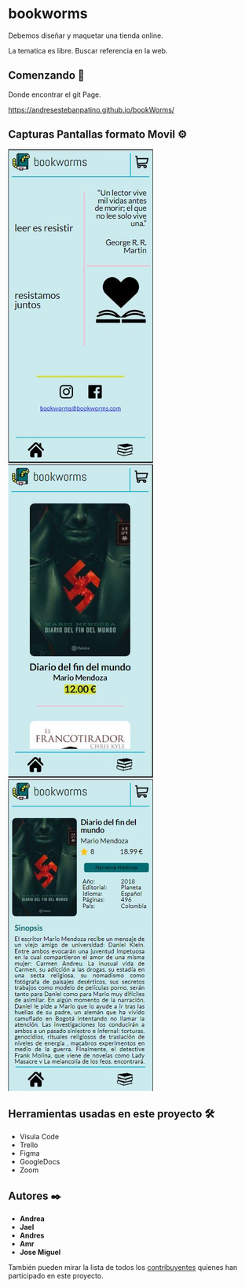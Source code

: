 # bookworms

Debemos diseñar y maquetar una tienda online.

La tematica es libre. Buscar referencia en la web.



## Comenzando 🚀

Donde encontrar el git Page. 

https://andresestebanpatino.github.io/bookWorms/



## Capturas Pantallas formato Movil ⚙️

![Alt text](/img/README.md/landingPage.JPG?raw=true "Optional Title")
![Alt text](/img/README.md/catalogo.JPG?raw=true "Optional Title")
![Alt text](/img/README.md/descripcionLibro.JPG?raw=true "Optional Title")


## Herramientas usadas en este proyecto 🛠️

* Visula Code
* Trello
* Figma
* GoogleDocs
* Zoom


## Autores ✒️

* **Andrea**
* **Jael**
* **Andres**
* **Amr**
* **Jose Miguel**

También pueden mirar la lista de todos los [contribuyentes](https://github.com/AndresEstebanPatino/bookWorms/contributors) quíenes han participado en este proyecto. 

